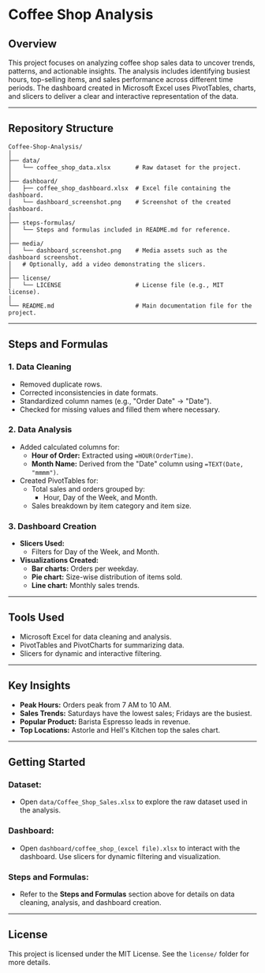 # Coffee Shop Analysis

## Overview
This project focuses on analyzing coffee shop sales data to uncover trends, patterns, and actionable insights. The analysis includes identifying busiest hours, top-selling items, and sales performance across different time periods. The dashboard created in Microsoft Excel uses PivotTables, charts, and slicers to deliver a clear and interactive representation of the data.

---

## Repository Structure

```plaintext
Coffee-Shop-Analysis/
│
├── data/
│   └── coffee_shop_data.xlsx       # Raw dataset for the project.
│
├── dashboard/
│   ├── coffee_shop_dashboard.xlsx  # Excel file containing the dashboard.
│   └── dashboard_screenshot.png    # Screenshot of the created dashboard.
│
├── steps-formulas/
│   └── Steps and formulas included in README.md for reference.
│
├── media/
│   └── dashboard_screenshot.png    # Media assets such as the dashboard screenshot.
│   # Optionally, add a video demonstrating the slicers.
│
├── license/
│   └── LICENSE                     # License file (e.g., MIT license).
│
└── README.md                       # Main documentation file for the project.

```
---

## Steps and Formulas

### 1. Data Cleaning
- Removed duplicate rows.
- Corrected inconsistencies in date formats.
- Standardized column names (e.g., "Order Date" → "Date").
- Checked for missing values and filled them where necessary.
    

### 2. Data Analysis
- Added calculated columns for:
    - **Hour of Order:** Extracted using `=HOUR(OrderTime)`.
    - **Month Name:** Derived from the "Date" column using `=TEXT(Date, "mmmm")`.
- Created PivotTables for:
    - Total sales and orders grouped by:
        - Hour, Day of the Week, and Month.
    - Sales breakdown by item category and item size.

### 3. Dashboard Creation
- **Slicers Used:**
    - Filters for Day of the Week, and Month.
- **Visualizations Created:**
    - **Bar charts:** Orders per weekday.
    - **Pie chart:** Size-wise distribution of items sold.
    - **Line chart:** Monthly sales trends.

---

## Tools Used
- Microsoft Excel for data cleaning and analysis.
- PivotTables and PivotCharts for summarizing data.
- Slicers for dynamic and interactive filtering.

---

## Key Insights
- **Peak Hours:** Orders peak from 7 AM to 10 AM.
- **Sales Trends:** Saturdays have the lowest sales; Fridays are the busiest.
- **Popular Product:** Barista Espresso leads in revenue.
- **Top Locations:** Astorle and Hell's Kitchen top the sales chart.

---

## Getting Started

### Dataset:
- Open `data/Coffee_Shop_Sales.xlsx` to explore the raw dataset used in the analysis.

### Dashboard:
- Open `dashboard/coffee_shop_(excel file).xlsx` to interact with the dashboard. Use slicers for dynamic filtering and visualization.

### Steps and Formulas:
- Refer to the **Steps and Formulas** section above for details on data cleaning, analysis, and dashboard creation.

---

## License
This project is licensed under the MIT License. See the `license/` folder for more details.

